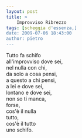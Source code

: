 ```yaml
---
layout: post
title: >
    Improvviso Ribrezzo
tags: [scheggia d'essenza,]
date: 2009-07-06 18:43:00
author: pietro
---
```

Tutto fa schifo<br/>all'improvviso dove sei,<br/>nel nulla con chi,<br/>da solo a cosa pensi,<br/>a questo a chi pensi,<br/>a lei e dove sei,<br/>lontano e dove sei,<br/>non so ti manca,<br/>forse,<br/>cos'è il nulla<br/>tutto,<br/>cos'è il tutto<br/>uno schifo.
